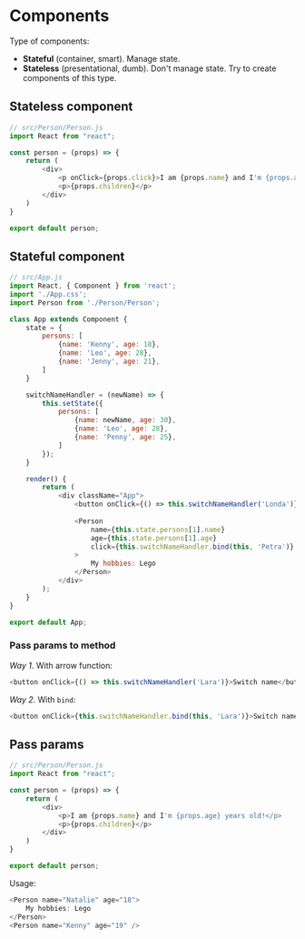 # Components

Type of components:

- **Stateful** (container, smart). Manage state.
- **Stateless** (presentational, dumb). Don't manage state. Try to create components of this type.

## Stateless component

```js
// src/Person/Person.js
import React from "react";

const person = (props) => {
    return (
        <div>
            <p onClick={props.click}>I am {props.name} and I'm {props.age} years old!</p>
            <p>{props.children}</p>
        </div>
    )
}

export default person;
```

## Stateful component

```js
// src/App.js
import React, { Component } from 'react';
import './App.css';
import Person from './Person/Person';

class App extends Component {
    state = {
        persons: [
            {name: 'Kenny', age: 18},
            {name: 'Leo', age: 28},
            {name: 'Jenny', age: 21},
        ]
    }

    switchNameHandler = (newName) => {
        this.setState({
            persons: [
                {name: newName, age: 30},
                {name: 'Leo', age: 28},
                {name: 'Penny', age: 25},
            ]
        });
    }

    render() {
        return (
            <div className="App">
                <button onClick={() => this.switchNameHandler('Londa')}>Switch name</button>
                
                <Person
                    name={this.state.persons[1].name}
                    age={this.state.persons[1].age}
                    click={this.switchNameHandler.bind(this, 'Petra')}
                >
                    My hobbies: Lego
                </Person>
            </div>
        );
    }
}

export default App;
```

### Pass params to method

*Way 1*. With arrow function:

```js
<button onClick={() => this.switchNameHandler('Lara')}>Switch name</button>
```

*Way 2*. With `bind`:

```js
<button onClick={this.switchNameHandler.bind(this, 'Lara')}>Switch name</button>
```

## Pass params

```js
// src/Person/Person.js
import React from "react";

const person = (props) => {
    return (
        <div>
            <p>I am {props.name} and I'm {props.age} years old!</p>
            <p>{props.children}</p>
        </div>
    )
}

export default person;
```

Usage:

```js
<Person name="Natalie" age="18">
    My hobbies: Lego
</Person>
<Person name="Kenny" age="19" />
```
